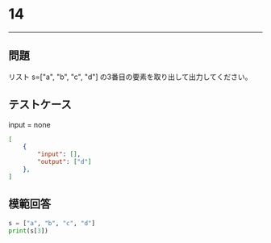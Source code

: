 # 14

---
## 問題

リスト s=["a", "b", "c", "d"] の3番目の要素を取り出して出力してください。

## テストケース
input = none
```json
[
	{
		"input": [],
		"output": ["d"]
  	},
]
```

## 模範回答
```python
s = ["a", "b", "c", "d"]
print(s[3])
```